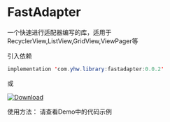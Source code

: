 # FastAdapter
一个快速进行适配器编写的库，适用于RecyclerView,ListView,GridView,ViewPager等

引入依赖

```java
implementation 'com.yhw.library:fastadapter:0.0.2'
```
或

[ ![Download](https://api.bintray.com/packages/yanghongwei/FastAdapter/fastadapter/images/download.svg?version=0.0.2) ](https://bintray.com/yanghongwei/FastAdapter/fastadapter/0.0.2/link)

使用方法：
请查看Demo中的代码示例
